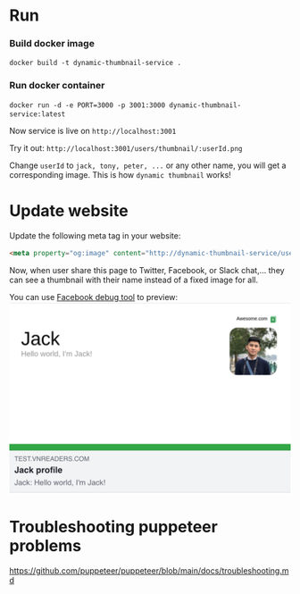 # Run
### Build docker image
```shell
docker build -t dynamic-thumbnail-service .
```

### Run docker container
```shell
docker run -d -e PORT=3000 -p 3001:3000 dynamic-thumbnail-service:latest
```

Now service is live on `http://localhost:3001`

Try it out: `http://localhost:3001/users/thumbnail/:userId.png`

Change `userId` to `jack, tony, peter, ...` or any other name, you will get a corresponding image. This is how `dynamic thumbnail` works! 


# Update website
Update the following meta tag in your website:
```html
<meta property="og:image" content="http://dynamic-thumbnail-service/users/thumbnail/foo.png">
```

Now, when user share this page to Twitter, Facebook, or Slack chat,... they can see a thumbnail with their name instead of a fixed image for all.

You can use [Facebook debug tool](https://developers.facebook.com/tools/debug) to preview:
![Jack dynamic thumbnail](docs/thumbnail-jack.png)

# Troubleshooting puppeteer problems
https://github.com/puppeteer/puppeteer/blob/main/docs/troubleshooting.md